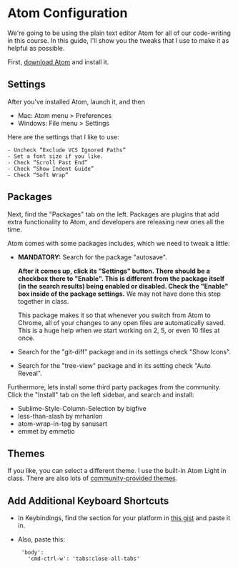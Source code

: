 # Atom Configuration

We're going to be using the plain text editor Atom for all of our code-writing in this course. In this guide, I'll show you the tweaks that I use to make it as helpful as possible.

First, [download Atom](https://atom.io/) and install it.

## Settings

After you've installed Atom, launch it, and then

 - Mac: Atom menu > Preferences
 - Windows: File menu > Settings
 
Here are the settings that I like to use:

	- Uncheck “Exclude VCS Ignored Paths”
	- Set a font size if you like.
	- Check “Scroll Past End”
	- Check “Show Indent Guide”
	- Check “Soft Wrap”
	
## Packages

Next, find the "Packages" tab on the left. Packages are plugins that add extra functionality to Atom, and developers are releasing new ones all the time.

Atom comes with some packages includes, which we need to tweak a little:

 - **MANDATORY:** Search for the package "autosave".
 
     **After it comes up, click its "Settings" button. There should be a checkbox there to "Enable". This is different from the package itself (in the search results) being enabled or disabled. Check the "Enable" box inside of the package settings.** We may not have done this step together in class.
     
     This package makes it so that whenever you switch from Atom to Chrome, all of your changes to any open files are automatically saved. This is a huge help when we start working on 2, 5, or even 10 files at once.

 - Search for the "git-diff" package and in its settings check "Show Icons".
 - Search for the "tree-view" package and in its setting check "Auto Reveal".

Furthermore, lets install some third party packages from the community. Click the "Install" tab on the left sidebar, and search and install:

 - Sublime-Style-Column-Selection by bigfive
 - less-than-slash by mrhanlon
 - atom-wrap-in-tag by sanusart
 - emmet by emmetio
  
## Themes

If you like, you can select a different theme. I use the built-in Atom Light in class. There are also lots of [community-provided themes](https://atom.io/themes/list?direction=desc&sort=downloads).

## Add Additional Keyboard Shortcuts

 - In Keybindings, find the section for your platform in [this gist](https://gist.github.com/BinaryMuse/621bf3e66a66876e4d78#file-sample-keybinds-cson) and paste it in.
 - Also, paste this:

        'body':
          'cmd-ctrl-w': 'tabs:close-all-tabs'
